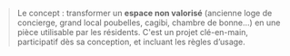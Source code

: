 > Le concept : transformer un **espace non valorisé** (ancienne loge de concierge, grand local poubelles, cagibi, chambre de bonne…) en une pièce utilisable par les résidents. C'est un projet clé-en-main, participatif dès sa conception, et incluant les règles d’usage.
